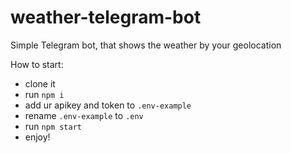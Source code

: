 # weather-telegram-bot

Simple Telegram bot, that shows the weather by your geolocation

How to start:
- clone it
- run ``npm i``
- add ur apikey and token to ``.env-example``
- rename ``.env-example`` to ``.env``
- run ``npm start``
- enjoy!
